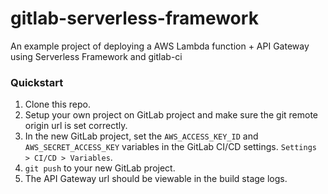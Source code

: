 # gitlab-serverless-framework

An example project of deploying a AWS Lambda function + API Gateway using Serverless Framework and gitlab-ci

### Quickstart

1. Clone this repo.
1. Setup your own project on GitLab project and make sure the git remote origin url is set correctly.
1. In the new GitLab project, set the `AWS_ACCESS_KEY_ID` and `AWS_SECRET_ACCESS_KEY` variables in the GitLab CI/CD settings. `Settings > CI/CD > Variables`.  
1. `git push` to your new GitLab project.
1. The API Gateway url should be viewable in the build stage logs.